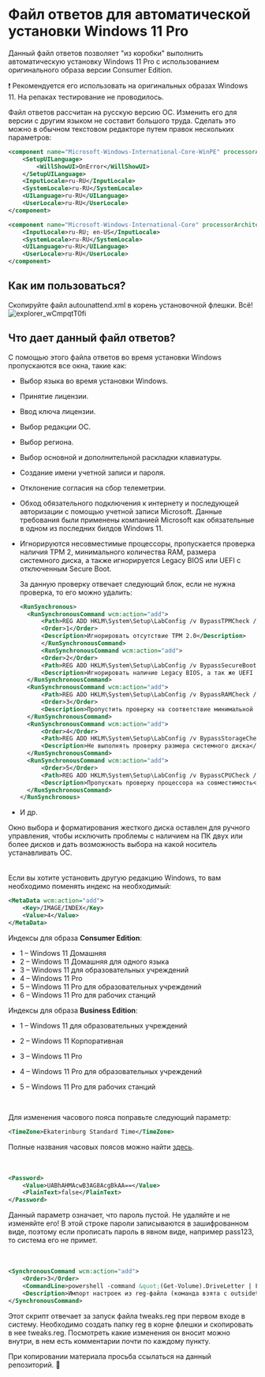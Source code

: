 # Файл ответов для автоматической установки Windows 11 Pro

Данный файл ответов позволяет "из коробки" выполнить автоматическую установку Windows 11 Pro с использованием оригинального образа версии Consumer Edition.

:exclamation: Рекомендуется его использовать на оригинальных образах Windows 11. На репаках тестирование не проводилось.

Файл ответов рассчитан на русскую версию ОС. Изменить его для версии с другим языком не составит большого труда. Сделать это можно в обычном текстовом редакторе путем правок нескольких параметров:

```xml
<component name="Microsoft-Windows-International-Core-WinPE" processorArchitecture="amd64" publicKeyToken="31bf3856ad364e35" language="neutral" versionScope="nonSxS" xmlns:wcm="http://schemas.microsoft.com/WMIConfig/2002/State" xmlns:xsi="http://www.w3.org/2001/XMLSchema-instance">
	<SetupUILanguage>
		<WillShowUI>OnError</WillShowUI>
	</SetupUILanguage>
	<InputLocale>ru-RU</InputLocale>
	<SystemLocale>ru-RU</SystemLocale>
	<UILanguage>ru-RU</UILanguage>
	<UserLocale>ru-RU</UserLocale>
</component>
```

```xml
<component name="Microsoft-Windows-International-Core" processorArchitecture="amd64" publicKeyToken="31bf3856ad364e35" language="neutral" versionScope="nonSxS" xmlns:wcm="http://schemas.microsoft.com/WMIConfig/2002/State" xmlns:xsi="http://www.w3.org/2001/XMLSchema-instance">
	<InputLocale>ru-RU; en-US</InputLocale>
	<SystemLocale>ru-RU</SystemLocale>
	<UILanguage>ru-RU</UILanguage>
	<UserLocale>ru-RU</UserLocale>
</component>
```

## Как им пользоваться?

Скопируйте файл autounattend.xml в корень установочной флешки. Всё!<br/>
![explorer_wCmpqtT0fi](https://github.com/vaskov/answer-file-for-windows-11/assets/2478130/cac3e832-1823-4b03-a8fe-a5c5de4d8c5e)

## Что дает данный файл ответов?

С помощью этого файла ответов во время установки Windows пропускаются все окна, такие как:

- Выбор языка во время установки Windows.
- Принятие лицензии.
- Ввод ключа лицензии.
- Выбор редакции ОС.
- Выбор региона.
- Выбор основной и дополнительной раскладки клавиатуры.
- Создание имени учетной записи и пароля.
- Отклонение согласия на сбор телеметрии.
- Обход обязательного подключения к интернету и последующей авторизации с помощью учетной записи Microsoft. Данные требования были применены компанией Microsoft как обязательные в одном из последних билдов Windows 11.
- Игнорируются несовместимые процессоры, пропускается проверка наличия TPM 2, минимального количества RAM, размера системного диска, а также игнорируется Legacy BIOS или UEFI с отключенным Secure Boot.

  За данную проверку отвечает следующий блок, если не нужна проверка, то его можно удалить:

  ```xml
  <RunSynchronous>
  	<RunSynchronousCommand wcm:action="add">
  		<Path>REG ADD HKLM\System\Setup\LabConfig /v BypassTPMCheck /t REG_DWORD /d 1 /f</Path>
  		<Order>1</Order>
  		<Description>Игнорировать отсутствие TPM 2.0</Description>
  		</RunSynchronousCommand>
  		<RunSynchronousCommand wcm:action="add">
  		<Order>2</Order>
  		<Path>REG ADD HKLM\System\Setup\LabConfig /v BypassSecureBootCheck /t REG_DWORD /d 1 /f</Path>
  		<Description>Игнорировать наличие Legacy BIOS, а так же UEFI с отключенным Secure Boot</Description>
  	</RunSynchronousCommand>
  	<RunSynchronousCommand wcm:action="add">
  		<Path>REG ADD HKLM\System\Setup\LabConfig /v BypassRAMCheck /t REG_DWORD /d 1 /f</Path>
  		<Order>3</Order>
  		<Description>Пропустить проверку на соответствие минимальной оперативной памяти</Description>
  	</RunSynchronousCommand>
  	<RunSynchronousCommand wcm:action="add">
  		<Order>4</Order>
  		<Path>REG ADD HKLM\System\Setup\LabConfig /v BypassStorageCheck /t REG_DWORD /d 1 /f</Path>
  		<Description>Не выполнять проверку размера системного диска</Description>
  	</RunSynchronousCommand>
  	<RunSynchronousCommand wcm:action="add">
  		<Order>5</Order>
  		<Path>REG ADD HKLM\System\Setup\LabConfig /v BypassCPUCheck /t REG_DWORD /d 1 /f</Path>
  		<Description>Пропускать проверку процессора на совместимость</Description>
  	</RunSynchronousCommand>
  </RunSynchronous>
  ```

- И др.

Окно выбора и форматирования жесткого диска оставлен для ручного управления, чтобы исключить проблемы с наличием на ПК двух или более дисков и дать возможность выбора на какой носитель устанавливать ОС.
  <br/>
  <br/>
  <br/>
Если вы хотите установить другую редакцию Windows, то вам необходимо поменять индекс на необходимый:

```xml
<MetaData wcm:action="add">
	<Key>/IMAGE/INDEX</Key>
	<Value>4</Value>
</MetaData>
```

Индексы для образа **Consumer Edition**:

- 1 – Windows 11 Домашняя
- 2 – Windows 11 Домашняя для одного языка
- 3 – Windows 11 для образовательных учреждений
- 4 – Windows 11 Pro
- 5 – Windows 11 Pro для образовательных учреждений
- 6 – Windows 11 Pro для рабочих станций

Индексы для образа **Business Edition**:

- 1 – Windows 11 для образовательных учреждений
- 2 – Windows 11 Корпоративная
- 3 – Windows 11 Pro
- 4 – Windows 11 Pro для образовательных учреждений
- 5 – Windows 11 Pro для рабочих станций

  <br/>
Для изменения часового пояса поправьте следующий параметр:

```xml
<TimeZone>Ekaterinburg Standard Time</TimeZone>
```
Полные названия часовых поясов можно найти [здесь](https://support.microsoft.com/en-us/topic/time-zone-changes-for-russia-in-windows-43f3d691-0bab-eb64-3ec1-6451d148194c).
  <br/>
  <br/>
  <br/>
```xml
<Password>
	<Value>UABhAHMAcwB3AG8AcgBkAA==</Value>
	<PlainText>false</PlainText>
</Password>
```
Данный параметр означает, что пароль пустой. Не удаляйте и не изменяйте его!
В этой строке пароли записываются в зашифрованном виде, поэтому если прописать пароль в явном виде, например pass123, то система его не примет.
  <br/>
  <br/>
  <br/>
```xml
<SynchronousCommand wcm:action="add">
	<Order>3</Order>
	<CommandLine>powershell -command &quot;(Get-Volume).DriveLetter | Foreach-Object {if (Test-Path &quot;${PSItem}:\reg\tweaks.reg&quot;) {reg load HKEY_USERS\Custom &quot;%systemdrive%\Users\Default\NTUSER.DAT&quot;; reg import &quot;${PSItem}:\reg\tweaks.reg&quot;; reg unload HKEY_USERS\Custom}}&quot;</CommandLine>
	<Description>Импорт настроек из reg-файла (команда взята с outsidethebox.ms)</Description>
</SynchronousCommand>
```

Этот скрипт отвечает за запуск файла tweaks.reg при первом входе в систему. Необходимо создать папку reg в корне флешки и скопировать в нее tweaks.reg. Посмотреть какие изменения он вносит можно внутри, в нем есть комментарии почти по каждому пункту.

При копировании материала просьба ссылаться на данный репозиторий. :pray:

